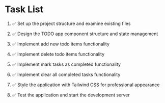 # Task List

1. ✅ Set up the project structure and examine existing files

2. ✅ Design the TODO app component structure and state management

3. ✅ Implement add new todo items functionality

4. ✅ Implement delete todo items functionality

5. ✅ Implement mark tasks as completed functionality

6. ✅ Implement clear all completed tasks functionality

7. ✅ Style the application with Tailwind CSS for professional appearance

8. ✅ Test the application and start the development server


